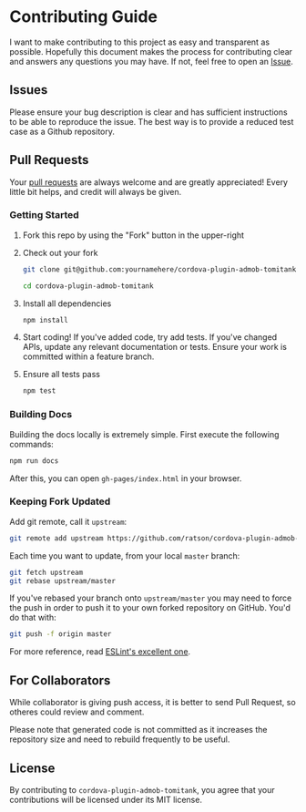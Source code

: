 # Contributing Guide

I want to make contributing to this project as easy and transparent as
possible. Hopefully this document makes the process for contributing clear and
answers any questions you may have. If not, feel free to open an
[Issue](https://github.com/ratson/cordova-plugin-admob-tomitank/issues).


## Issues

Please ensure your bug description is clear and has sufficient instructions
to be able to reproduce the issue. The best way is to provide a reduced
test case as a Github repository.


## Pull Requests

Your [pull requests](https://help.github.com/articles/creating-a-pull-request)
are always welcome and are greatly appreciated! Every little bit helps, and
credit will always be given.


### Getting Started

1. Fork this repo by using the "Fork" button in the upper-right

2. Check out your fork

   ```sh
   git clone git@github.com:yournamehere/cordova-plugin-admob-tomitank.git

   cd cordova-plugin-admob-tomitank
   ```

3. Install all dependencies

   ```sh
   npm install
   ```

4. Start coding!
   If you've added code, try add tests.
   If you've changed APIs, update any relevant documentation or tests.
   Ensure your work is committed within a feature branch.

5. Ensure all tests pass

   ```sh
   npm test
   ```


### Building Docs

Building the docs locally is extremely simple. First execute the following commands:

```sh
npm run docs
```

After this, you can open `gh-pages/index.html` in your browser.


### Keeping Fork Updated

Add git remote, call it `upstream`:

```sh
git remote add upstream https://github.com/ratson/cordova-plugin-admob-tomitank.git
```

Each time you want to update, from your local `master` branch:

```sh
git fetch upstream
git rebase upstream/master
```

If you've rebased your branch onto `upstream/master` you may need to
force the push in order to push it to your own forked repository on GitHub.
You'd do that with:

```sh
git push -f origin master
```

For more reference, read [ESLint's excellent one](http://eslint.org/docs/developer-guide/contributing/pull-requests#working-with-code).


## For Collaborators

While collaborator is giving push access, it is better to send Pull Request, so otheres could review and comment.

Please note that generated code is not committed as it increases the repository size and need to rebuild frequently to be useful.

## License

By contributing to `cordova-plugin-admob-tomitank`, you agree that
your contributions will be licensed under its MIT license.
